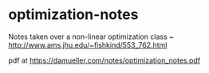 # optimization-notes
Notes taken over a non-linear optimization class ~ http://www.ams.jhu.edu/~fishkind/553_762.html

pdf at https://damueller.com/notes/optimization_notes.pdf
